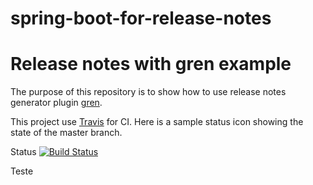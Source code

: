 # spring-boot-for-release-notes

Release notes with gren example
==============================

The purpose of this repository is to show how to use release notes generator plugin [gren](https://github.com/github-tools/github-release-notes).

This project use [Travis](https://travis-ci.org/) for CI.
Here is a sample status icon showing the state of the master branch.

Status [![Build Status](https://travis-ci.org/igoremendonca/spring-boot-for-release-notes.svg?branch=master)](https://travis-ci.org/igoremendonca/spring-boot-for-release-notes)


Teste
